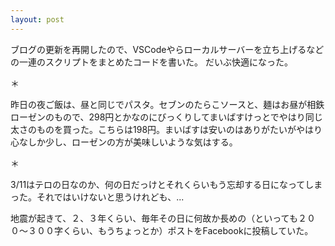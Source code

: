 ```yaml
---
layout: post
---
```


ブログの更新を再開したので、VSCodeやらローカルサーバーを立ち上げるなどの一連のスクリプトをまとめたコードを書いた。
だいぶ快適になった。

＊

昨日の夜ご飯は、昼と同じでパスタ。セブンのたらこソースと、麺はお昼が相鉄ローゼンのもので、298円とかなのにびっくりしてまいばすけっとでやはり同じ太さのものを買った。こちらは198円。まいばすは安いのはありがたいがやはり心なしか少し、ローゼンの方が美味しいような気はする。

＊

3/11はテロの日なのか、何の日だっけとそれくらいもう忘却する日になってしまった。それではいけないと思うけれども、...

地震が起きて、２、３年くらい、毎年その日に何故か長めの（といっても２００〜３００字くらい、もうちょっとか）ポストをFacebookに投稿していた。